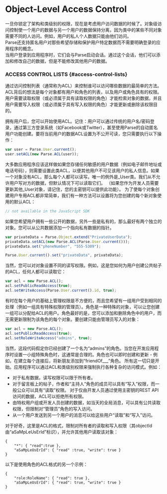 # Object-Level Access Control

一旦你锁定了架构和类级别的权限，现在是考虑用户访问数据的时候了。对象级访问控制使一个用户的数据与另一个用户的数据保持分离，因为类中的某些不同对象需要不同的人访问。例如，用户的私人个人数据只能由他们访问。  
Parse还支持匿名用户对那些希望存储和保护用户特定数据而不需要明确登录的应用程序的概念。  
当用户登录到应用程序时，它们会与Parse启动会话。通过这个会话，他们可以添加和修改自己的数据，但是不能修改其他用户的数据。

### ACCESS CONTROL LISTS {#access-control-lists}

通过访问控制列表（通常称为ACL）来控制谁可以访问哪些数据的最简单的方法。 ACL背后的想法是每个对象都有用户和角色的列表，以及用户或角色具有的权限。用户需要读取权限（或必须属于具有读取权限的角色）才能检索对象的数据，并且用户需要写入权限（或必须属于具有写入权限的角色）才能更新或删除该权限目的。

拥有用户后，您可以开始使用ACL。记住：用户可以通过传统的用户名/密码登录，通过第三方登录系统（如Facebook或Twitter），甚至使用Parse的自动匿名用户功能创建。要将当前用户的数据ACL设置为不公开可读，您只需要执行以下操作：

```js
var user = Parse.User.current();
user.setACL(new Parse.ACL(user));
```

大多数应用程序应该这样做如果您存储任何敏感的用户数据（例如电子邮件地址或电话号码），则需要设置此类ACL，以便其他用户不可见该用户的私人信息。如果一个对象没有ACL，那么每个人都可以读写。唯一的例外是\_User类。我们从不允许用户写对方的数据，但默认情况下可以读取它们。 （如果您作为开发人员需要更新其他\_User对象，请记住，您的主密钥可以提供此功能）。 为了使每个对象创建用户专用ACL都非常简单，我们有一种方法可以设置将为您创建的每个新对象使用的默认ACL：

```js
// not available in the JavaScript SDK
```

如果您希望用户拥有一些公开的数据，另外一些是私有的，那么最好有两个独立的对象。您可以从公共数据添加一个指向私有数据的指针。

```js
var privateData = Parse.Object.extend("PrivateUserData");
privateData.setACL(new Parse.ACL(Parse.User.current()));
privateData.set("phoneNumber", "555-5309");

Parse.User.current().set("privateData", privateData);
```

当然，您可以对对象设置不同的读写权限。例如，这是您如何为用户创建公共帖子的ACL，任何人都可以读取它：

```js
var acl = new Parse.ACL();
acl.setPublicReadAccess(true);
acl.setWriteAccess(Parse.User.current().id, true);
```

有时在每个用户的基础上管理权限是不方便的，而且您希望有一组用户受到相同的处理（例如一组具有特殊权限的管理员）。角色是一种特殊的对象，可以让您创建一组可以分配给ACL的用户。角色最好的是，您可以添加和删除角色中的用户，而无需更新限制为该角色的每个对象。要创建只能由管理员写入的对象：

```js
var acl = new Parse.ACL();
acl.setPublicReadAccess(true);
acl.setRoleWriteAccess("admins", true);
```

当然，这段代码假定你已经创建了一个名为“admins”的角色。当您在开发应用程序时设置一小组特殊角色时，这通常是合理的。角色也可以即时创建和更新 - 例如，在建立每个连接后，将新朋友添加到“friendOf\_\_\_”角色。 所有这一切只是开始。应用程序可以通过ACL和类级别权限来强制执行各种复杂的访问模式。例如：

  


* 对于私有数据，读写权限可以限于所有者。 
* 对于留言板上的帖子，作者和“主持人”角色的成员可以具有“写入”权限，而一般公众可以具有“读取”权限。 对于仅由开发人员通过使用主密钥的REST API访问的数据，ACL可以拒绝所有权限。
*  由特权用户组或开发人员创建的数据，如当天的全局消息，可以具有公共读取权限，但限制对“管理员”角色的写入访问。
*  从一个用户发送到另一个用户的消息可以给这些用户“读取”和“写入”访问。

  


对于好奇，这里是ACL的格式，限制对所有者的读取和写入权限（其objectId由“aSaMpLeUsErId”标识），并允许其他用户读取该对象：

```
{
    "*": { "read":true },
    "aSaMpLeUsErId": { "read" :true, "write": true }
}
```

  


以下是使用角色的ACL格式的另一个示例：

```
{
    "role:RoleName": { "read": true },
    "aSaMpLeUsErId": { "read": true, "write": true }
}
```



